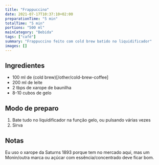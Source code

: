 ```yaml
---
title: "Frappuccino"
date: 2021-07-17T10:37:10+02:00
preparationTime: "5 min"
totalTime: "5 min"
portions: "500 ml"
mainCategory: "Bebida"
tags: ["café"]
summary: "Frappuccino feito com cold brew batido no liquidificador"
images: []
---
```


## Ingredientes

* 100 ml de (cold brew)[/other/cold-brew-coffee]
* 200 ml de leite
* 2 tbps de xarope de baunilha
* 8-10 cubos de gelo

## Modo de preparo

1. Bate tudo no liquidificador na fun&ccedil;ão gelo, ou pulsando várias vezes
2. Sirva

## Notas

Eu uso o xarope da Saturns 1893 porque tem no mercado aqui, mas um Monin/outra marca ou a&ccedil;úcar com essência/concentrado deve ficar bom.

